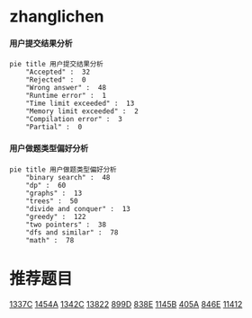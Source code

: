 # zhanglichen

<!-- tabs:start -->



#### **用户提交结果分析**

```mermaid
pie title 用户提交结果分析
    "Accepted" :  32
    "Rejected" :  0
    "Wrong answer" :  48
    "Runtime error" :  1
    "Time limit exceeded" :  13
    "Memory limit exceeded" :  2
    "Compilation error" :  3
    "Partial" :  0
```

#### **用户做题类型偏好分析**

```mermaid
pie title 用户做题类型偏好分析
    "binary search" :  48
    "dp" :  60
    "graphs" :  13
    "trees" :  50
    "divide and conquer" :  13
    "greedy" :  122
    "two pointers" :  38
    "dfs and similar" :  78
    "math" :  78
```



<!-- tabs:end -->
# 推荐题目
[1337C](https://codeforces.com/contest/1337/problem/C)
[1454A](https://codeforces.com/contest/1454/problem/A)
[1342C](https://codeforces.com/contest/1342/problem/C)
[13822](https://codeforces.com/contest/1382/problem/2)
[899D](https://codeforces.com/contest/899/problem/D)
[838E](https://codeforces.com/contest/838/problem/E)
[1145B](https://codeforces.com/contest/1145/problem/B)
[405A](https://codeforces.com/contest/405/problem/A)
[846E](https://codeforces.com/contest/846/problem/E)
[11412](https://codeforces.com/contest/1141/problem/2)
